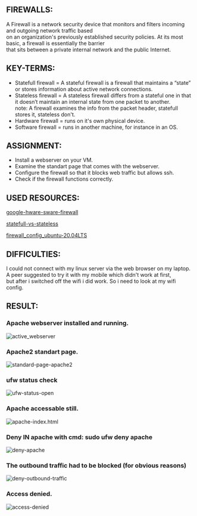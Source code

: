 ## FIREWALLS:

A Firewall is a network security device that monitors and filters incoming and outgoing network traffic based  
on an organization's previously established security policies. At its most basic, a firewall is essentially the barrier  
that sits between a private internal network and the public Internet.  

## KEY-TERMS:

* Statefull firewall = A stateful firewall is a firewall that maintains a “state” or stores information about active network connections.  
* Stateless firewall = A stateless firewall differs from a stateful one in that it doesn’t maintain an internal state from one packet to another.  
  note: A firewall examines the info from the packet header, statefull stores it, stateless don't.  
* Hardware firewall = runs on it's own physical device.
* Software firewall = runs in another machine, for instance in an OS.

## ASSIGNMENT:

* Install a webserver on your VM.
* Examine the standart page that comes with the webserver.
* Configure the firewall so that it blocks web traffic but allows ssh.
* Check if the firewall functions correctly.

## USED RESOURCES:

[google-hware-sware-firewall](https://www.google.com/search?client=firefox-b-d&q=hardware+software+firewall)

[statefull-vs-stateless](https://www.checkpoint.com/cyber-hub/network-security/what-is-firewall/what-is-a-stateful-firewall/stateful_vs_stateless_firewall/)

[firewall_config_ubuntu-20.04LTS](https://www.cyberciti.biz/faq/how-to-configure-firewall-with-ufw-on-ubuntu-20-04-lts/#Block_ports_with_ufw)

## DIFFICULTIES:

I could not connect with my linux server via the web browser on my laptop. A peer suggested to try it with my mobile which didn't work at first,  
but after i switched off the wifi i did work. So i need to look at my wifi config. 

## RESULT:

### Apache webserver installed and running.
![active_webserver](../00_includes/SCREENSHOTS/Security/SEC-02_0.0.png)

### Apache2 standart page.
![standard-page-apache2](../00_includes/SCREENSHOTS/Security/SEC-02_0.1.png)

### ufw status check
![ufw-status-open](../00_includes/SCREENSHOTS/Security/SEC-02_1.0.png)

### Apache accessable still.
![apache-index.html](../00_includes/SCREENSHOTS/Security/SEC-02_1.2.png)

### Deny IN apache with cmd: sudo ufw deny apache

![deny-apache](../00_includes/SCREENSHOTS/Security/SEC-02_1.1.png)

### The outbound traffic had to be blocked (for obvious reasons)
![deny-outbound-traffic](../00_includes/SCREENSHOTS/Security/SEC-03_1.3.png)

### Access denied.
![access-denied](../00_includes/SCREENSHOTS/Security/SEC-03_1.4.png)
